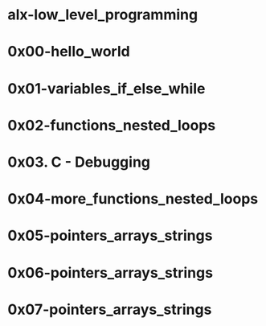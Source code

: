 # alx-low_level_programming
# 0x00-hello_world
# 0x01-variables_if_else_while
# 0x02-functions_nested_loops
# 0x03. C - Debugging
# 0x04-more_functions_nested_loops
# 0x05-pointers_arrays_strings
# 0x06-pointers_arrays_strings
# 0x07-pointers_arrays_strings
